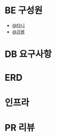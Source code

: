 # BE 구성원

- [@타니](https://github.com/juni8453)
- [@검봉](https://github.com/geombong)

# DB 요구사항

# ERD

# 인프라

# PR 리뷰
